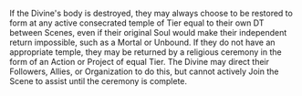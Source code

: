 If the Divine's body is destroyed, they may always choose to be restored to form at any active consecrated temple of Tier equal to their own DT between Scenes, even if their original Soul would make their independent return impossible, such as a Mortal or Unbound. If they do not have an appropriate temple, they may be returned by a religious ceremony in the form of an Action or Project of equal Tier. The Divine may direct their Followers, Allies, or Organization to do this, but cannot actively Join the Scene to assist until the ceremony is complete.